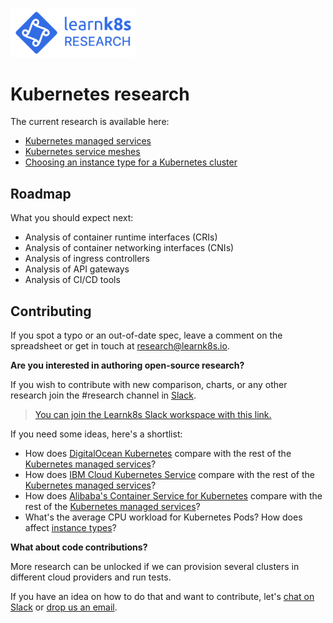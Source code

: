 [<img src="./learnk8s-research.png" width="200" alt="Learnk8s research">](https://learnk8s.io/research)

# Kubernetes research

The current research is available here:

- [Kubernetes managed services](https://docs.google.com/spreadsheets/d/1RPpyDOLFmcgxMCpABDzrsBYWpPYCIBuvAoUQLwOGoQw)
- [Kubernetes service meshes](https://docs.google.com/spreadsheets/d/1Bxf8VW9n-YyHeBiKdXt6zytOgw2cQlsDnK1gLUvsZ4A)
- [Choosing an instance type for a Kubernetes cluster](https://docs.google.com/spreadsheets/d/1yhkuBJBY2iO2Ax5FcbDMdWD5QLTVO6Y_kYt_VumnEtI)

## Roadmap

What you should expect next:

- Analysis of container runtime interfaces (CRIs)
- Analysis of container networking interfaces (CNIs)
- Analysis of ingress controllers
- Analysis of API gateways
- Analysis of CI/CD tools

## Contributing

If you spot a typo or an out-of-date spec, leave a comment on the spreadsheet or get in touch at [research@learnk8s.io](mailto:research@learnk8s.io).

**Are you interested in authoring open-source research?**

If you wish to contribute with new comparison, charts, or any other research join the #research channel in [Slack](https://learnk8s.slack.com).

> [You can join the Learnk8s Slack workspace with this link.](https://learnk8s-slack-invite.herokuapp.com/)

If you need some ideas, here's a shortlist:

- How does [DigitalOcean Kubernetes](https://www.digitalocean.com/products/kubernetes/) compare with the rest of the [Kubernetes managed services](https://docs.google.com/spreadsheets/d/1RPpyDOLFmcgxMCpABDzrsBYWpPYCIBuvAoUQLwOGoQw)?
- How does [IBM Cloud Kubernetes Service](https://cloud.ibm.com/docs/containers?topic=containers-getting-started) compare with the rest of the [Kubernetes managed services](https://docs.google.com/spreadsheets/d/1RPpyDOLFmcgxMCpABDzrsBYWpPYCIBuvAoUQLwOGoQw)?
- How does [Alibaba's Container Service for Kubernetes](https://www.alibabacloud.com/product/kubernetes) compare with the rest of the [Kubernetes managed services](https://docs.google.com/spreadsheets/d/1RPpyDOLFmcgxMCpABDzrsBYWpPYCIBuvAoUQLwOGoQw)?
- What's the average CPU workload for Kubernetes Pods? How does affect [instance types](https://docs.google.com/spreadsheets/d/1yhkuBJBY2iO2Ax5FcbDMdWD5QLTVO6Y_kYt_VumnEtI)?

**What about code contributions?**

More research can be unlocked if we can provision several clusters in different cloud providers and run tests.

If you have an idea on how to do that and want to contribute, let's [chat on Slack](https://learnk8s.slack.com) or [drop us an email](mailto:research@learnk8s.io).
